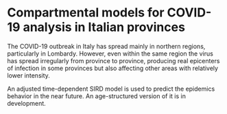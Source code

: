 # Compartmental models for COVID-19 analysis in Italian provinces

The COVID-19 outbreak in Italy has spread mainly in northern regions, particularly in Lombardy. However, even within the same region the virus has spread irregularly from province to province, producing real epicenters of infection in some provinces but also affecting other areas with relatively lower intensity.

An adjusted time-dependent SIRD model is used to predict the epidemics behavior in the near future. An age-structured version of it is in development.